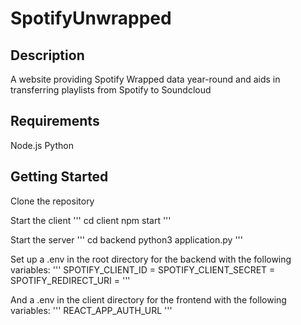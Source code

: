 # SpotifyUnwrapped

## Description
A website providing Spotify Wrapped data year-round and aids in transferring playlists from Spotify to Soundcloud


## Requirements
Node.js
Python

## Getting Started

Clone the repository

Start the client
'''
cd client
npm start
'''

Start the server
'''
cd backend
python3 application.py
'''

Set up a .env in the root directory for the backend with the following variables:
'''
SPOTIFY_CLIENT_ID = 
SPOTIFY_CLIENT_SECRET = 
SPOTIFY_REDIRECT_URI =
'''

And a .env in the client directory for the frontend with the following variables:
'''
REACT_APP_AUTH_URL
'''

